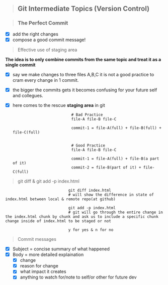 > ## Git Intermediate Topics (Version Control)

> ### The Perfect Commit

- [x] add the right changes
- [x] compose a good commit message!

> Effective use of staging area

**The idea is to only combine commits from the same topic and treat it as a single commit**

- [x] say we make changes to three files A,B,C it is not a good practice to cram every change in 1 commit.
- [x] the bigger the commits gets it becomes confusing for your future self and collegues.
- [x] here comes to the rescue **staging area** in git

                                # Bad Practice
                                file-A file-B file-C

                                commit-1 = file-A(full) + file-B(full) + file-C(full)


                                # Good Practice
                                file-A file-B file-C

                                commit-1 = file-A(full) + file-B(a part of it)
                                commit-2 = file-B(part of it) + file-C(full)

> git diff & git add -p index.html

                                git diff index.html
                                # will show the difference in state of index.html between local & remote repo(at github)

                                git add -p index.html
                                # git will go through the entire change in the index.html chunk by chunk and ask us to include a specific chunk change inside of index.html to be staged or not

                                y for yes & n for no

> Commit messages

- [x] Subject = concise summary of what happened
- [x] Body = more detailed explaination
  - [x] change
  - [x] reason for change
  - [x] what impact it creates
  - [x] anything to watch for/note to self/or other for future dev
